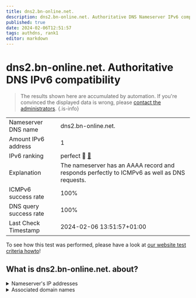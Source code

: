 ```yaml
---
title: dns2.bn-online.net.
description: dns2.bn-online.net. Authoritative DNS Nameserver IPv6 compatibility
published: true
date: 2024-02-06T12:51:57
tags: authdns, rank1
editor: markdown
---
```


# dns2.bn-online.net. Authoritative DNS IPv6 compatibility

> The results shown here are accumulated by automation. If you're convinced the displayed data is wrong, please [contact the administrators](/howto/chat). 
{.is-info}




|   |   |
| - | - |
| Nameserver DNS name | dns2.bn-online.net.
| Amount IPv6 address | 1
| IPv6 ranking | perfect :1st_place_medal: [🔗](/howto/ranking) |
| Explanation | The nameserver has an AAAA record and responds perfectly to ICMPv6 as well as DNS requests. |
| ICMPv6 success rate | 100%|
| DNS query success rate | 100% |
| Last Check Timestamp | 2024-02-06 13:51:57+01:00 |

To see how this test was performed, please have a look at [our website test criteria howto](/howto/testcriteria/authdns)!


## What is dns2.bn-online.net. about?




<details>
<summary>Nameserver's IP addresses</summary>

2a02:b30:301:100::35

</details>



<details>
<summary>Associated domain names</summary>

www.bmel.de

</details>
